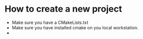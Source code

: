 # How to create a new project

* Make sure you have a CMakeLists.txt
* Make sure you have installed cmake on you local workstation.
*